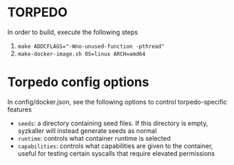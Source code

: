 # TORPEDO

In order to build, execute the following steps

1. `make ADDCFLAGS="-Wno-unused-function -pthread"`
2. `make-docker-image.sh OS=linux ARCH=amd64`

# Torpedo config options

In config/docker.json, see the following options to control torpedo-specific features

* `seeds`: a directory containing seed files. If this directory is empty, syzkaller will instead generate seeds as normal
* `runtime`: controls what container runtime is selected
* `capabilities`: controls what capabilities are given to the container, useful for testing certain syscalls that require elevated permissions
